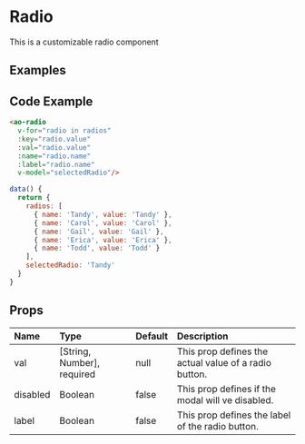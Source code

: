 # Radio

This is a customizable radio component

## Examples

<Doc-Radio/>

## Code Example
```html
<ao-radio
  v-for="radio in radios"
  :key="radio.value"
  :val="radio.value"
  :name="radio.name"
  :label="radio.name"
  v-model="selectedRadio"/>
```

```js
data() {
  return {
    radios: [
      { name: 'Tandy', value: 'Tandy' },
      { name: 'Carol', value: 'Carol' },
      { name: 'Gail', value: 'Gail' },
      { name: 'Erica', value: 'Erica' },
      { name: 'Todd', value: 'Todd' }
    ],
    selectedRadio: 'Tandy'
  }
}
```

## Props

| Name         | Type     | Default | Description                                                           |
|:-------------|:---------|:---------|:----------------------------------------------------------------------|
| val | [String, Number], required | null | This prop defines the actual value of a radio button. |
| disabled | Boolean | false | This prop defines if the modal will ve disabled. |
| label | Boolean | false | This prop defines the label of the radio button. |


